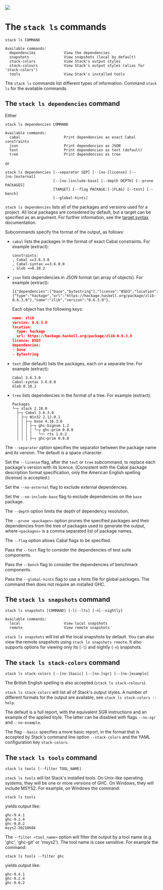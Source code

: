 <div class="hidden-warning"><a href="https://docs.haskellstack.org/"><img src="https://cdn.jsdelivr.net/gh/commercialhaskell/stack/doc/img/hidden-warning.svg"></a></div>

# The `stack ls` commands

~~~text
stack ls COMMAND

Available commands:
  dependencies             View the dependencies
  snapshots                View snapshots (local by default)
  stack-colors             View Stack's output styles
  stack-colours            View Stack's output styles (alias for 'stack-colors')
  tools                    View Stack's installed tools
~~~

The `stack ls` commands list different types of information. Command `stack ls`
for the available commands.

## The `stack ls dependencies` command

Either

~~~text
stack ls dependencies COMMAND

Available commands:
  cabal                    Print dependencies as exact Cabal constraints
  json                     Print dependencies as JSON
  text                     Print dependencies as text (default)
  tree                     Print dependencies as tree
~~~

or

~~~text
stack ls dependencies [--separator SEP] [--[no-]license] [--[no-]external]
                      [--[no-]include-base] [--depth DEPTH] [--prune PACKAGES]
                      [TARGET] [--flag PACKAGE:[-]FLAG] [--test] [--bench]
                      [--global-hints]
~~~

`stack ls dependencies` lists all of the packages and versions used for a
project. All local packages are considered by default, but a target can be
specified as an argument. For further information, see the
[target syntax](build_command.md#target-syntax) documentation.

Subcommands specify the format of the output, as follows:

* `cabal` lists the packages in the format of exact Cabal constraints.
  For example (extract):

    ~~~text
    constraints:
    , Cabal ==3.6.3.0
    , Cabal-syntax ==3.6.0.0
    , Glob ==0.10.2
    ~~~

* `json` lists dependencies in JSON format (an array of objects). For example
  (extract):

    ~~~text
    [{"dependencies":["base","bytestring"],"license":"BSD3","location":{"type":"hackage","url":"https://hackage.haskell.org/package/zlib-0.6.3.0"},"name":"zlib","version":"0.6.3.0"},
    ~~~

  Each object has the following keys:

    ~~~json
    name: zlib
    version: 0.6.3.0
    location:
      type: hackage
      url: https://hackage.haskell.org/package/zlib-0.6.3.0
    licence: BSD3
    dependencies:
    - base
    - bytestring
    ~~~

* `text` (the default) lists the packages, each on a separate line. For example
  (extract):

    ~~~text
    Cabal 3.6.3.0
    Cabal-syntax 3.6.0.0
    Glob 0.10.2
    ~~~

* `tree` lists dependencies in the format of a tree. For example (extract):

    ~~~text
    Packages
    └─┬ stack 2.10.0
      ├─┬ Cabal 3.6.3.0
      │ ├─┬ Win32 2.12.0.1
      │ │ ├─┬ base 4.16.3.0
      │ │ │ ├─┬ ghc-bignum 1.2
      │ │ │ │ └─┬ ghc-prim 0.8.0
      │ │ │ │   └── rts 1.0.2
      │ │ │ ├─┬ ghc-prim 0.8.0
    ~~~

The `--separator` option specifies the separator between the package name and
its version. The default is a space character.

Set the `--license` flag, after the `text` or `tree` subcommand, to replace each
package's version with its licence. (Consistent with the Cabal package
description format specification, only the American English spelling (license)
is accepted.)

Set the `--no-external` flag to exclude external dependencies.

Set the `--no-include-base` flag to exclude dependencies on the `base` package.

The `--depth` option limits the depth of dependency resolution.

The `--prune <packages>` option prunes the specified packages and their
dependencies from the tree of packages used to generate the output, where
`<packages>` is a comma separated list of package names.

The `--flag` option allows Cabal flags to be specified.

Pass the `--test` flag to consider the dependencies of test suite components.

Pass the `--bench` flag to consider the dependencies of benchmark components.

Pass the `--global-hints` flag to use a hints file for global packages. The
command then does not require an installed GHC.

## The `stack ls snapshots` command

~~~text
stack ls snapshots [COMMAND] [-l|--lts] [-n|--nightly]

Available commands:
  local                    View local snapshots
  remote                   View remote snapshots
~~~

`stack ls snapshots` will list all the local snapshots by default. You can also
view the remote snapshots using `stack ls snapshots remote`. It also supports
options for viewing only lts (`-l`) and nightly (`-n`) snapshots.

## The `stack ls stack-colors` command

~~~text
stack ls stack-colors [--[no-]basic] [--[no-]sgr] [--[no-]example]
~~~

The British English spelling is also accepted (`stack ls stack-colours`).

`stack ls stack-colors` will list all of Stack's output styles. A number of
different formats for the output are available, see
`stack ls stack-colors --help`.

The default is a full report, with the equivalent SGR instructions and an
example of the applied style. The latter can be disabled with flags `--no-sgr`
and `--no-example`.

The flag `--basic` specifies a more basic report, in the format that is accepted
by Stack's command line option `--stack-colors` and the YAML configuration key
`stack-colors`.

## The `stack ls tools` command

~~~text
stack ls tools [--filter TOOL_NAME]
~~~

`stack ls tools` will list Stack's installed tools. On Unix-like operating
systems, they will be one or more versions of GHC. On Windows, they will include
MSYS2. For example, on Windows the command:

~~~text
stack ls tools
~~~

yields output like:

~~~text
ghc-9.4.1
ghc-9.2.4
ghc-9.0.2
msys2-20210604
~~~

The `--filter <tool_name>` option will filter the output by a tool name (e.g.
'ghc', 'ghc-git' or 'msys2'). The tool name is case sensitive. For example the
command:

~~~text
stack ls tools --filter ghc
~~~

yields output like:

~~~text
ghc-9.4.1
ghc-9.2.4
ghc-9.0.2
~~~

